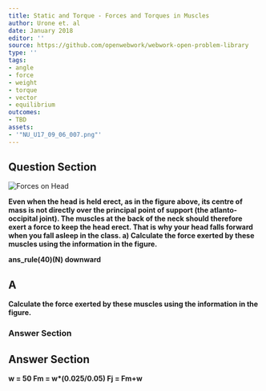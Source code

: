 ```yaml
---
title: Static and Torque - Forces and Torques in Muscles
author: Urone et. al
date: January 2018
editor: ''
source: https://github.com/openwebwork/webwork-open-problem-library
type: ''
tags:
- angle
- force
- weight
- torque
- vector
- equilibrium
outcomes:
- TBD
assets:
- '"NU_U17_09_06_007.png"'
---
```


## Question Section 

![Forces on Head]("NU_U17_09_06_007.png")

<b>
Even when the head is held erect, as in the figure above, its centre of mass is not directly
over the principal point of support (the atlanto-occipital joint). The muscles at the
back of the neck should therefore exert a force to keep the head erect. That is why
your head falls forward when you fall asleep in the class.
a) Calculate the force exerted by these muscles using the information in the figure.
 
ans_rule(40)(N) downward

## A
Calculate the force exerted by these muscles using the information in the figure.
### Answer Section


## Answer Section

w = 50
Fm = w*(0.025/0.05)
Fj = Fm+w
